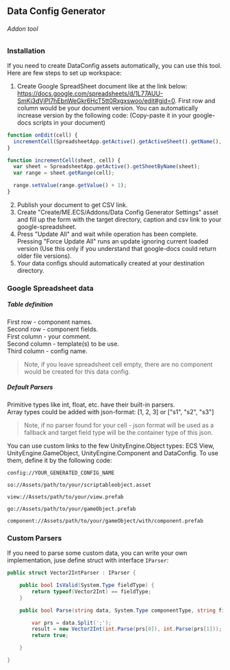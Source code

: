 ## Data Config Generator
###### Addon tool

### Installation

If you need to create DataConfig assets automatically, you can use this tool.
Here are few steps to set up workspace:
1. Create Google SpreadSheet document like at the link below:
https://docs.google.com/spreadsheets/d/1L77AUU-SmKj3dVjPl7hEbnWeGkr6HcT5tt0Rxgxswoo/edit#gid=0.
First row and column would be your document version. You can automatically increase version by the following code: (Copy-paste it in your google-docs scripts in your document)
```js
function onEdit(cell) {
  incrementCell(SpreadsheetApp.getActive().getActiveSheet().getName(), "A1:A1");
}

function incrementCell(sheet, cell) {
  var sheet = SpreadsheetApp.getActive().getSheetByName(sheet);
  var range = sheet.getRange(cell);

  range.setValue(range.getValue() + 1);
}
```
2. Publish your document to get CSV link.
3. Create "Create/ME.ECS/Addons/Data Config Generator Settings" asset and fill up the form with the target directory, caption and csv link to your google-spreadsheet.
4. Press "Update All" and wait while operation has been complete. Pressing "Force Update All" runs an update ignoring current loaded version (Use this only if you understand that google-docs could return older file versions).
5. Your data configs should automatically created at your destination directory.

### Google Spreadsheet data

##### Table definition
First row - component names.<br>
Second row - component fields.<br>
First column - your comment.<br>
Second column - template(s) to be use.<br>
Third column - config name.<br>

> Note, if you leave spreadsheet cell empty, there are no component would be created for this data config.

##### Default Parsers
Primitive types like int, float, etc. have their built-in parsers.<br>
Array types could be added with json-format: [1, 2, 3] or ["s1", "s2", "s3"]<br>

> Note, if no parser found for your cell - json format will be used as a fallback and target field type will be the container type of this json.

You can use custom links to the few UnityEngine.Object types: ECS View, UnityEngine.GameObject, UnityEngine.Component and DataConfig. To use them, define it by the following code:<br>
```
config://YOUR_GENERATED_CONFIG_NAME
```
```
so://Assets/path/to/your/scriptableobject.asset
```
```
view://Assets/path/to/your/view.prefab
```
```
go://Assets/path/to/your/gameObject.prefab
```
```
component://Assets/path/to/your/gameObject/with/component.prefab
```

### Custom Parsers

If you need to parse some custom data, you can write your own implementation, juse define struct with interface ```IParser```:
```csharp
public struct Vector2IntParser : IParser {

    public bool IsValid(System.Type fieldType) {
        return typeof(Vector2Int) == fieldType;
    }

    public bool Parse(string data, System.Type componentType, string fieldName, System.Type fieldType, out object result) {

        var prs = data.Split(';');
        result = new Vector2Int(int.Parse(prs[0]), int.Parse(prs[1]));
        return true;

    }

}
```
